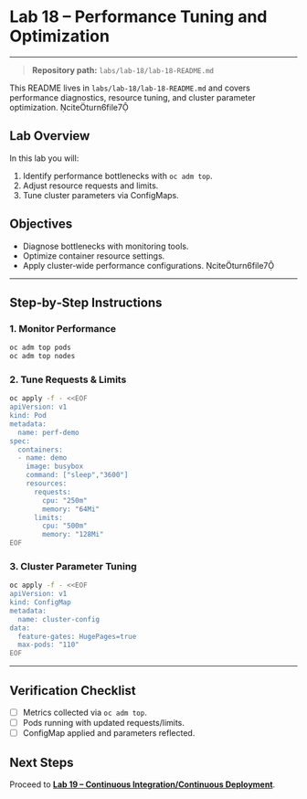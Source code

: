 # Lab 18 – Performance Tuning and Optimization

---

> **Repository path:** `labs/lab-18/lab-18-README.md`

This README lives in `labs/lab-18/lab-18-README.md` and covers performance diagnostics, resource tuning, and cluster parameter optimization. citeturn6file7

## Lab Overview
In this lab you will:
1. Identify performance bottlenecks with `oc adm top`.
2. Adjust resource requests and limits.
3. Tune cluster parameters via ConfigMaps.

## Objectives
- Diagnose bottlenecks with monitoring tools.  
- Optimize container resource settings.  
- Apply cluster‑wide performance configurations. citeturn6file7

---

## Step‑by‑Step Instructions

### 1. Monitor Performance
```bash
oc adm top pods
oc adm top nodes
```

### 2. Tune Requests & Limits
```bash
oc apply -f - <<EOF
apiVersion: v1
kind: Pod
metadata:
  name: perf-demo
spec:
  containers:
  - name: demo
    image: busybox
    command: ["sleep","3600"]
    resources:
      requests:
        cpu: "250m"
        memory: "64Mi"
      limits:
        cpu: "500m"
        memory: "128Mi"
EOF
```

### 3. Cluster Parameter Tuning
```bash
oc apply -f - <<EOF
apiVersion: v1
kind: ConfigMap
metadata:
  name: cluster-config
data:
  feature-gates: HugePages=true
  max-pods: "110"
EOF
```

---

## Verification Checklist
- [ ] Metrics collected via `oc adm top`.  
- [ ] Pods running with updated requests/limits.  
- [ ] ConfigMap applied and parameters reflected.

## Next Steps
Proceed to **[Lab 19 – Continuous Integration/Continuous Deployment](../lab-19/lab-19-README.md)**.
